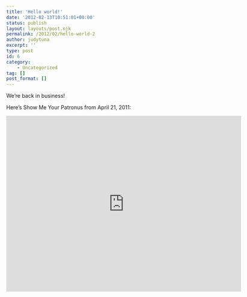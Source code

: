 ```yaml
---
title: 'Hello world!'
date: '2012-02-13T10:51:01+00:00'
status: publish
layout: layouts/post.njk
permalink: /2012/02/hello-world-2
author: judytuna
excerpt: ''
type: post
id: 6
category:
    - Uncategorized
tag: []
post_format: []
---
```

We’re back in business!

Here’s Show Me Your Patronus from April 21, 2011:

<iframe allow="accelerometer; autoplay; clipboard-write; encrypted-media; gyroscope; picture-in-picture" allowfullscreen="" frameborder="0" height="469" loading="lazy" src="https://www.youtube.com/embed/8_wGJRrBVvY?feature=oembed" title="Spot the Octopus - Show Me Your Patronus" width="625"></iframe>